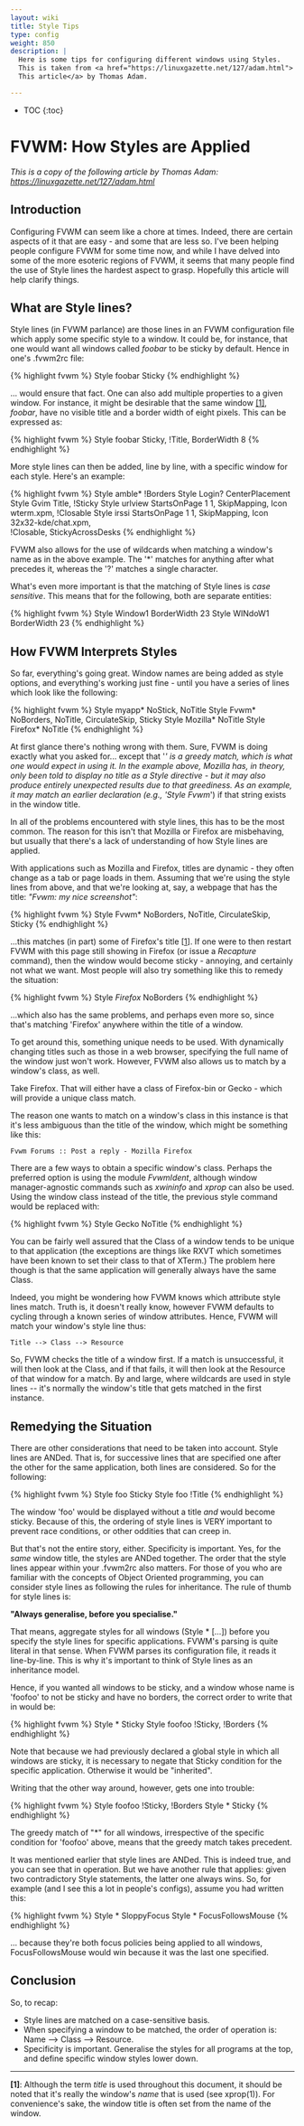 ```yaml
---
layout: wiki
title: Style Tips
type: config
weight: 850
description: |
  Here is some tips for configuring different windows using Styles.
  This is taken from <a href="https://linuxgazette.net/127/adam.html">
  This article</a> by Thomas Adam.

---
```

* TOC
{:toc}

# FVWM: How Styles are Applied

*This is a copy of the following article by Thomas Adam:
<https://linuxgazette.net/127/adam.html>*

## Introduction

Configuring FVWM can seem like a chore at times. Indeed, there are
certain aspects of it that are easy - and some that are less so. I've been
helping people configure FVWM for some time now, and while I have delved
into some of the more esoteric regions of FVWM, it seems that many people
find the use of Style lines the hardest aspect to grasp.
Hopefully this article will help clarify things.

## What are Style lines?

Style lines (in FVWM parlance) are those lines in an FVWM
configuration file which apply some specific style to a window. It could
be, for instance, that one would want all windows called *foobar* to
be sticky by default. Hence in one's .fvwm2rc file:

{% highlight fvwm %}
Style foobar Sticky
{% endhighlight %}

... would ensure that fact. One can also add multiple properties
to a given window. For instance, it might be desirable that the same window [\[1\]](#1),
*foobar*, have no visible title and a border width of eight pixels. This
can be expressed as:

{% highlight fvwm %}
Style foobar Sticky, !Title, BorderWidth 8
{% endhighlight %}

More style lines can then be added, line by line, with a
specific window for each style. Here's an example:

{% highlight fvwm %}
Style amble*  !Borders
Style Login?  CenterPlacement
Style Gvim    Title, !Sticky
Style urlview StartsOnPage 1 1, SkipMapping, Icon wterm.xpm, !Closable
Style irssi   StartsOnPage 1 1, SkipMapping, Icon 32x32-kde/chat.xpm, \
              !Closable, StickyAcrossDesks
{% endhighlight %}

FVWM also allows for the use of wildcards when matching a
window's name as in the above example. The '*' matches for anything
after what precedes it, whereas the '?' matches a single
character.

What's even more important is that the matching of Style lines
is *case sensitive*. This means that for the
following, both are separate entities:

{% highlight fvwm %}
Style Window1 BorderWidth 23
Style WINdoW1 BorderWidth 23
{% endhighlight %}

## How FVWM Interprets Styles

So far, everything's going great. Window names are being added as
style options, and everything's working just fine - until you have a
series of lines which look like the following:

{% highlight fvwm %}
Style myapp* NoStick, NoTitle
Style Fvwm* NoBorders, NoTitle, CirculateSkip, Sticky
Style Mozilla* NoTitle
Style Firefox* NoTitle
{% endhighlight %}

At first glance there's nothing wrong with them. Sure, FVWM is doing
exactly what you asked for... except that '*' is a greedy match, which is
what one would expect in using it. In the example above, Mozilla has, in
theory, only been told to display no title as a Style directive - but it
may also produce entirely unexpected results due to that greediness. As an
example, it may match an earlier declaration (e.g., 'Style Fvwm*') if that
string exists in the window title.

In all of the problems encountered with style lines, this has to be the
most common.  The reason for this isn't that Mozilla or Firefox are
misbehaving, but usually that there's a lack of understanding of
how Style lines are applied.

With applications such as Mozilla and Firefox, titles are dynamic -
they often change as a tab or page loads in them.  Assuming that we're
using the style lines from above, and that we're looking at, say, a webpage
that has the title: *"Fvwm: my nice screenshot"*:

{% highlight fvwm %}
Style Fvwm* NoBorders, NoTitle, CirculateSkip, Sticky
{% endhighlight %}

...this matches (in part) some of Firefox's title [<a href="#1">1</a>].
If one were to then restart FVWM with this page still showing in Firefox
(or issue a *Recapture* command), then the window would become
sticky - annoying, and certainly not what we want. Most people will also
try something like this to remedy the situation:

{% highlight fvwm %}
Style *Firefox* NoBorders
{% endhighlight %}

...which also has the same problems, and perhaps even more so,
since that's matching 'Firefox' anywhere within the title of a
window.

To get around this, something unique needs to be used. With dynamically
changing titles such as those in a web browser, specifying the full name of
the window just won't work. However, FVWM also allows us to match by a
window's class, as well.

Take Firefox. That will either have a class of Firefox-bin
or Gecko - which will provide a unique class match.

The reason one wants to match on a window's class in this
instance is that it's less ambiguous than the title of the window,
which might be something like this:

    Fvwm Forums :: Post a reply - Mozilla Firefox

There are a few ways to obtain a specific window's class.
Perhaps the preferred option is using the module *FvwmIdent*,
although window manager-agnostic commands such as *xwininfo*
and *xprop* can also be used. Using the window class instead
of the title, the previous style command would be replaced
with:</p>

{% highlight fvwm %}
Style Gecko NoTitle
{% endhighlight %}

You can be fairly well assured that the Class of a window tends
to be unique to that application (the exceptions are things like
RXVT which sometimes have been known to set their class to that of
XTerm.) The problem here though is that the same application will
generally always have the same Class.

Indeed, you might be wondering how FVWM knows which attribute
style lines match. Truth is, it doesn't really know, however FVWM
defaults to cycling through a known series of window attributes.
Hence, FVWM will match your window's style line thus:

    Title --> Class --> Resource

So, FVWM checks the title of a window first. If a match is
unsuccessful, it will then look at the Class, and if that fails, it
will then look at the Resource of that window for a match. By and
large, where wildcards are used in style lines -- it's normally the
window's title that gets matched in the first instance.

## Remedying the Situation

There are other considerations that need to be taken into
account. Style lines are ANDed. That is, for successive lines that
are specified one after the other for the same application, both
lines are considered. So for the following:

{% highlight fvwm %}
Style foo Sticky
Style foo !Title
{% endhighlight %}

The window 'foo' would be displayed without a title *and* would
become sticky. Because of this, the ordering of style lines is VERY
important to prevent race conditions, or other oddities that can creep
in.

But that's not the entire story, either. Specificity is important. Yes,
for the *same* window title, the styles are ANDed together. The
order that the style lines appear within your .fvwm2rc also matters. For
those of you who are familiar with the concepts of Object Oriented
programming, you can consider style lines as following the rules for
inheritance. The rule of thumb for style lines is:

**"Always generalise, before you specialise."**

That means, aggregate styles for all windows (Style * [...])
before you specify the style lines for specific applications.
FVWM's parsing is quite literal in that sense. When FVWM parses its
configuration file, it reads it line-by-line. This is why it's
important to think of Style lines as an inheritance model.

Hence, if you wanted all windows to be sticky, and a window
whose name is 'foofoo' to not be sticky and have no borders, the
correct order to write that in would be:

{% highlight fvwm %}
Style * Sticky
Style foofoo !Sticky, !Borders
{% endhighlight %}

Note that because we had previously declared a global style in which
all windows are sticky, it is necessary to negate that Sticky
condition for the specific application. Otherwise it would be
"inherited".

Writing that the other way around, however, gets one into
trouble:

{% highlight fvwm %}
Style foofoo !Sticky, !Borders
Style * Sticky
{% endhighlight %}

The greedy match of "*" for all windows, irrespective of the
specific condition for 'foofoo' above, means that the greedy match
takes precedent.

It was mentioned earlier that style lines are ANDed. This is
indeed true, and you can see that in operation. But we have another rule
that applies: given two contradictory Style 
statements, the latter one always wins. So, for example (and I see
this a lot in people's configs), assume you had written this:

{% highlight fvwm %}
Style * SloppyFocus
Style * FocusFollowsMouse
{% endhighlight %}

... because they're both focus policies being applied to all
windows, FocusFollowsMouse would win because it was the last one
specified.

## Conclusion
So, to recap:
+ Style lines are matched on a case-sensitive basis.
+ When specifying a window to be matched, the order of operation
  is: Name --> Class --> Resource.
+ Specificity is important. Generalise the styles for all
  programs at the top, and define specific window styles lower down.

---

<a name="1"></a>

__[1]__:
Although the term *title* is used throughout this
document, it should be noted that it's really the window's
*name* that is used (see xprop(1)). For convenience's sake,
the window title is often set from the name of the window.
